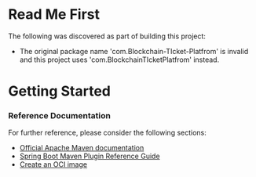 # Read Me First
The following was discovered as part of building this project:

* The original package name 'com.Blockchain-TIcket-Platfrom' is invalid and this project uses 'com.BlockchainTIcketPlatfrom' instead.

# Getting Started

### Reference Documentation
For further reference, please consider the following sections:

* [Official Apache Maven documentation](https://maven.apache.org/guides/index.html)
* [Spring Boot Maven Plugin Reference Guide](https://docs.spring.io/spring-boot/docs/2.7.17/maven-plugin/reference/html/)
* [Create an OCI image](https://docs.spring.io/spring-boot/docs/2.7.17/maven-plugin/reference/html/#build-image)

